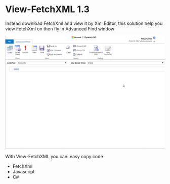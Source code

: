 # View-FetchXML 1.3
Instead download FetchXml and view it by Xml Editor, this solution help you view FetchXml on then fly in Advanced Find window

![View FetchXML Demo](https://github.com/phuocle/View-FetchXML/blob/master/Images/demo.gif?raw=true)

With View-FetchXML you can: easy copy code
* FetchXml
* Javascript
* C#

